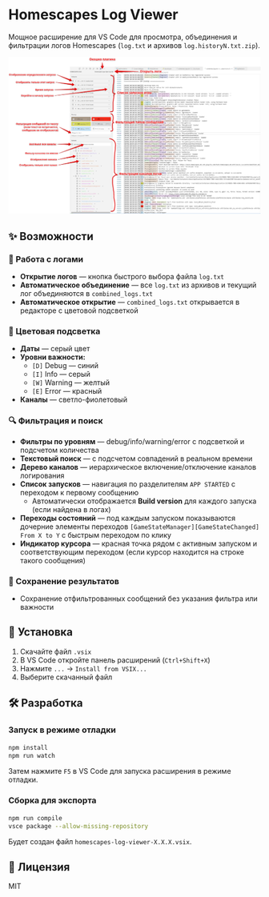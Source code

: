 # Homescapes Log Viewer

Мощное расширение для VS Code для просмотра, объединения и фильтрации логов Homescapes (`log.txt` и архивов `log.historyN.txt.zip`).

![Preview](preview.png)

## ✨ Возможности

### 📂 Работа с логами
- **Открытие логов** — кнопка быстрого выбора файла `log.txt`
- **Автоматическое объединение** — все `log.txt` из архивов и текущий лог объединяются в `combined_logs.txt`
- **Автоматическое открытие** — `combined_logs.txt` открывается в редакторе с цветовой подсветкой

### 🎨 Цветовая подсветка
- **Даты** — серый цвет
- **Уровни важности:**
  - `[D]` Debug — синий
  - `[I]` Info — серый
  - `[W]` Warning — желтый
  - `[E]` Error — красный
- **Каналы** — светло-фиолетовый

### 🔍 Фильтрация и поиск
- **Фильтры по уровням** — debug/info/warning/error с подсветкой и подсчетом количества
- **Текстовый поиск** — с подсчетом совпадений в реальном времени
- **Дерево каналов** — иерархическое включение/отключение каналов логирования
- **Список запусков** — навигация по разделителям `APP STARTED` с переходом к первому сообщению
  - Автоматически отображается **Build version** для каждого запуска (если найдена в логах)
- **Переходы состояний** — под каждым запуском показываются дочерние элементы переходов `[GameStateManager][GameStateChanged] From X to Y` с быстрым переходом по клику
- **Индикатор курсора** — красная точка рядом с активным запуском и соответствующим переходом (если курсор находится на строке такого сообщения)

### 💾 Сохранение результатов
- Сохранение отфильтрованных сообщений без указания фильтра или важности

## 🚀 Установка

1. Скачайте файл `.vsix`
2. В VS Code откройте панель расширений (`Ctrl+Shift+X`)
3. Нажмите `...` → `Install from VSIX...`
4. Выберите скачанный файл

## 🛠️ Разработка

### Запуск в режиме отладки

```bash
npm install
npm run watch
```

Затем нажмите `F5` в VS Code для запуска расширения в режиме отладки.

### Сборка для экспорта

```bash
npm run compile
vsce package --allow-missing-repository
```

Будет создан файл `homescapes-log-viewer-X.X.X.vsix`.

## 📝 Лицензия

MIT
